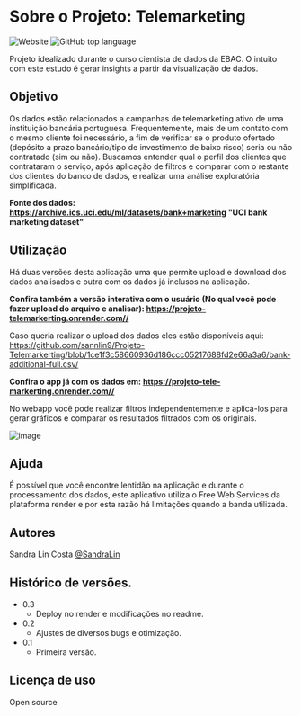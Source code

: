 # Sobre o Projeto: Telemarketing
![Website](https://img.shields.io/website?style=for-the-badge&url=https%3A%2F%2Fprojeto-telemarkerting.onrender.com%2F) ![GitHub top language](https://img.shields.io/github/languages/top/sannlin9/Projeto-Telemarkerting?style=for-the-badge)

Projeto idealizado durante o curso cientista de dados da EBAC.
O intuito com este estudo é gerar insights a partir da visualização de dados.

## Objetivo

Os dados estão relacionados a campanhas de telemarketing ativo de uma instituição bancária portuguesa. Frequentemente, mais de um contato com o mesmo cliente foi necessário, a fim de verificar se o produto ofertado (depósito a prazo bancário/tipo de investimento de baixo risco) seria ou não contratado (sim ou não). Buscamos entender qual o perfil dos clientes que contrataram o serviço, após aplicação de filtros e comparar com o restante dos clientes do banco de dados, e realizar uma análise exploratória simplificada.


**Fonte dos dados:  <https://archive.ics.uci.edu/ml/datasets/bank+marketing> "UCI bank marketing dataset"**





## Utilização

Há duas versões desta aplicação uma que permite upload e download dos dados analisados e outra com os dados já inclusos na aplicação.


**Confira também a versão interativa com o usuário (No qual você pode fazer upload do arquivo e analisar): <https://projeto-telemarkerting.onrender.com//>**

Caso queria realizar o upload dos dados eles estão disponíveis aqui: <https://github.com/sannlin9/Projeto-Telemarkerting/blob/1ce1f3c58660936d186ccc05217688fd2e66a3a6/bank-additional-full.csv/>


**Confira o app já com os dados em: <https://projeto-tele-markerting.onrender.com//>**


No webapp você pode realizar filtros independentemente e aplicá-los para gerar gráficos e comparar os resultados filtrados com os originais.


![image](https://user-images.githubusercontent.com/125318548/233441561-c1a4c18a-78a8-4734-ae69-ae0af38422d9.png)

## Ajuda

É possível que você encontre lentidão na aplicação e durante o processamento dos dados, este aplicativo utiliza o Free Web Services da plataforma render e por esta razão há limitações quando a banda utilizada. 

## Autores

Sandra Lin Costa [@SandraLin](https://www.linkedin.com/in/sandra-lin-costa/)

## Histórico de versões.

* 0.3
  * Deploy no render e modificações no readme.
* 0.2
	* Ajustes de diversos bugs e otimização.
* 0.1
    * Primeira versão.

## Licença de uso

Open source
